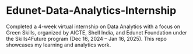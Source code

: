 # Edunet-Data-Analytics-Internship
Completed a 4-week virtual internship on Data Analytics with a focus on Green Skills, organized by AICTE, Shell India, and Edunet Foundation under the Skills4Future program (Dec 16, 2024 – Jan 16, 2025). This repo showcases my learning and analytics work.
